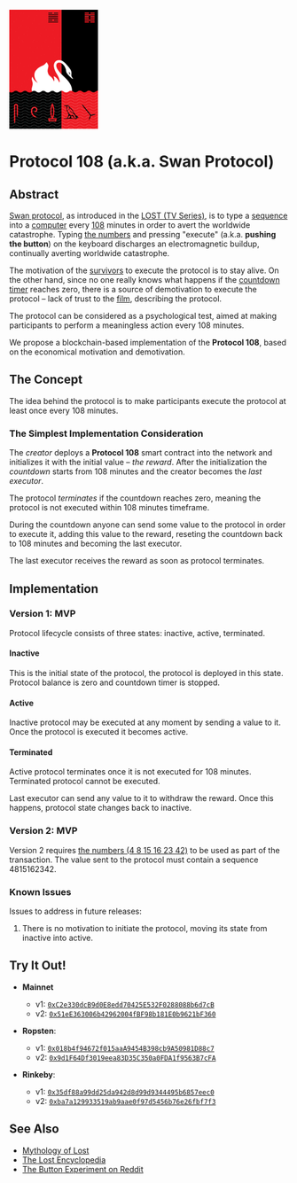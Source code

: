 ![Swan Logo](design/swan-160.gif)
# Protocol 108 (a.k.a. Swan Protocol)

## Abstract
[Swan protocol](http://lostpedia.wikia.com/wiki/Swan_protocol), as introduced in the [LOST (TV Series)](https://en.wikipedia.org/wiki/Lost_(TV_series)), is to type a [sequence](http://lostpedia.wikia.com/wiki/The_numbers) into a [computer](http://lostpedia.wikia.com/wiki/Swan_computer) every [108](http://lostpedia.wikia.com/wiki/108) minutes in order to avert the worldwide catastrophe.
Typing [the numbers](http://lostpedia.wikia.com/wiki/The_numbers) and pressing "execute" (a.k.a. **pushing the button**) on the keyboard discharges an electromagnetic buildup, continually averting worldwide catastrophe.

The motivation of the [survivors](http://lostpedia.wikia.com/wiki/Survivors) to execute the protocol is to stay alive. On the other hand, since no one really knows what happens if the [countdown timer](http://lostpedia.wikia.com/wiki/Countdown_timer) reaches zero, there is a source of demotivation to execute the protocol – lack of trust to the [film](http://lostpedia.wikia.com/wiki/Swan_Orientation_film), describing the protocol.

The protocol can be considered as a psychological test, aimed at making participants to perform a meaningless action every 108 minutes. 

We propose a blockchain-based implementation of the **Protocol 108**, based on the economical motivation and demotivation.

## The Concept
The idea behind the protocol is to make participants execute the protocol at least once every 108 minutes.

### The Simplest Implementation Consideration
The *creator* deploys a **Protocol 108** smart contract into the network and initializes it with the initial value – *the reward*. After the initialization the *countdown* starts from 108 minutes and the creator becomes the *last executor*.

The protocol *terminates* if the countdown reaches zero, meaning the protocol is not executed within 108 minutes timeframe.

During the countdown anyone can send some value to the protocol in order to execute it, adding this value to the reward, reseting the countdown back to 108 minutes and becoming the last executor.

The last executor receives the reward as soon as protocol terminates.

## Implementation
### Version 1: MVP
Protocol lifecycle consists of three states: inactive, active, terminated.

#### Inactive
This is the initial state of the protocol, the protocol is deployed in this state. Protocol balance is zero and countdown timer is stopped.

#### Active
Inactive protocol may be executed at any moment by sending a value to it. Once the protocol is executed it becomes active.

#### Terminated
Active protocol terminates once it is not executed for 108 minutes. Terminated protocol cannot be executed.

Last executor can send any value to it to withdraw the reward. Once this happens, protocol state changes back to inactive.

### Version 2: MVP
Version 2 requires [the numbers (4 8 15 16 23 42)](http://lostpedia.wikia.com/wiki/The_numbers) to be used as part of the transaction. The value sent to the protocol must contain a sequence 4815162342.

### Known Issues
Issues to address in future releases:
1. There is no motivation to initiate the protocol, moving its state from inactive into active.

## Try It Out!
+ **Mainnet**
  + v1: [``0xC2e330dcB9d0E8edd70425E532F0288088b6d7cB``](https://etherscan.io/address/0xc2e330dcb9d0e8edd70425e532f0288088b6d7cb)
  + v2: [``0x51eE363006b42962004fBF98b181E0b9621bF360``](https://etherscan.io/address/0x51ee363006b42962004fbf98b181e0b9621bf360)

+ **Ropsten**:
  + v1: [``0x018b4f94672f015aaA9454B398cb9A50981D88c7``](https://ropsten.etherscan.io/address/0x018b4f94672f015aaA9454B398cb9A50981D88c7)
  + v2: [``0x9d1F64Df3019eea83D35C350a0FDA1f9563B7cFA``](https://ropsten.etherscan.io/address/0x9d1F64Df3019eea83D35C350a0FDA1f9563B7cFA)

+ **Rinkeby**:
  + v1: [``0x35df88a99dd25da942d8d99d9344495b6857eec0``](https://rinkeby.etherscan.io/address/0x35Df88a99dd25Da942D8d99D9344495b6857EEC0)
  + v2: [``0xba7a129933519ab9aae0f97d5456b76e26fbf7f3``](https://rinkeby.etherscan.io/address/0xBa7A129933519ab9aAe0f97d5456B76E26fbf7f3)

## See Also
+ [Mythology of Lost](https://en.wikipedia.org/wiki/Mythology_of_Lost)
+ [The Lost Encyclopedia](http://lostpedia.wikia.com/wiki/Main_Page)
+ [The Button Experiment on Reddit](https://www.reddit.com/r/thebutton/)
